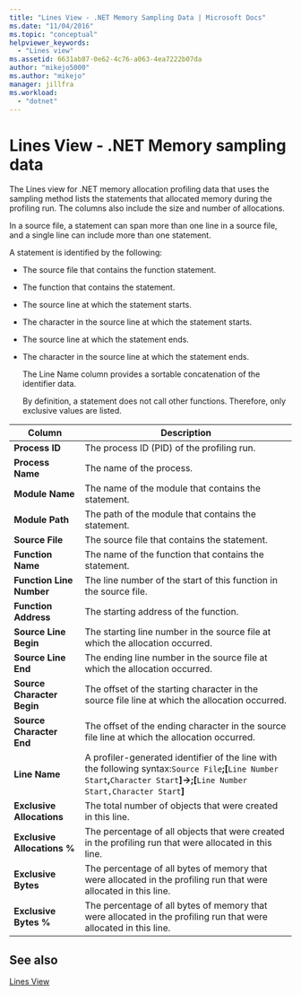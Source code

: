 ```yaml
---
title: "Lines View - .NET Memory Sampling Data | Microsoft Docs"
ms.date: "11/04/2016"
ms.topic: "conceptual"
helpviewer_keywords:
  - "Lines view"
ms.assetid: 6631ab87-0e62-4c76-a063-4ea7222b07da
author: "mikejo5000"
ms.author: "mikejo"
manager: jillfra
ms.workload:
  - "dotnet"
---
```

# Lines View - .NET Memory sampling data
The Lines view for .NET memory allocation profiling data that uses the sampling method lists the statements that allocated memory during the profiling run. The columns also include the size and number of allocations.

 In a source file, a statement can span more than one line in a source file, and a single line can include more than one statement.

 A statement is identified by the following:

- The source file that contains the function statement.

- The function that contains the statement.

- The source line at which the statement starts.

- The character in the source line at which the statement starts.

- The source line at which the statement ends.

- The character in the source line at which the statement ends.

  The Line Name column provides a sortable concatenation of the identifier data.

  By definition, a statement does not call other functions. Therefore, only exclusive values are listed.

|Column|Description|
|------------|-----------------|
|**Process ID**|The process ID (PID) of the profiling run.|
|**Process Name**|The name of the process.|
|**Module Name**|The name of the module that contains the statement.|
|**Module Path**|The path of the module that contains the statement.|
|**Source File**|The source file that contains the statement.|
|**Function Name**|The name of the function that contains the statement.|
|**Function Line Number**|The line number of the start of this function in the source file.|
|**Function Address**|The starting address of the function.|
|**Source Line Begin**|The starting line number in the source file at which the allocation occurred.|
|**Source Line End**|The ending line number in the source file at which the allocation occurred.|
|**Source Character Begin**|The offset of the starting character in the source file line at which the allocation occurred.|
|**Source Character End**|The offset of the ending character in the source file line at which the allocation occurred.|
|**Line Name**|A profiler-generated identifier of the line with the following syntax:`Source File`**;[**`Line Number Start`**,**`Character Start`**]->;[**`Line Number Start,Character Start`**]**|
|**Exclusive Allocations**|The total number of objects that were created in this line.|
|**Exclusive Allocations %**|The percentage of all objects that were created in the profiling run that were allocated in this line.|
|**Exclusive Bytes**|The percentage of all bytes of memory that were allocated in the profiling run that were allocated in this line.|
|**Exclusive Bytes %**|The percentage of all bytes of memory that were allocated in the profiling run that were allocated in this line.|

## See also
 [Lines View](../profiling/lines-view-sampling-data.md)